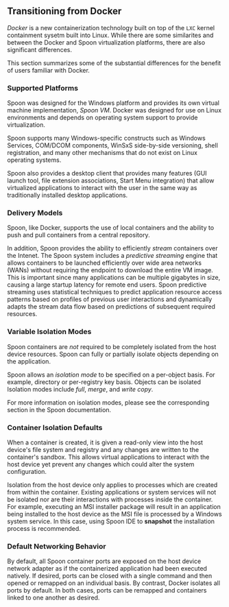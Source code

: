 ## Transitioning from Docker

*Docker* is a new containerization technology built on top of the `LXC` kernel containment sysetm built into Linux. While there are some similarites
and between the Docker and Spoon virtualization platforms, there are also significant differences.

This section summarizes some of the substantial differences for the benefit of users familiar with Docker.

### Supported Platforms

Spoon was designed for the Windows platform and provides its own virtual machine implementation, *Spoon VM*. Docker was designed for use on
Linux environments and depends on operating system support to provide virtualization.

Spoon supports many Windows-specific constructs such as Windows Services, COM/DCOM components, WinSxS side-by-side versioning, shell
registration, and many other mechanisms that do not exist on Linux operating systems.

Spoon also provides a desktop client that provides many features (GUI launch tool, file extension associations, Start Menu integration)
that allow virtualized applications to interact with the user in the same way as traditionally installed desktop applications.

### Delivery Models

Spoon, like Docker, supports the use of local containers and the ability to push and pull containers from a central
repository.

In addition, Spoon provides the ability to efficiently *stream* containers over the Intenet. The Spoon system includes
a *predictive streaming* engine that allows containers to be launched efficiently over wide area networks (WANs) without
requiring the endpoint to download the entire VM image. This is important since many applications can be multiple gigabytes
in size, causing a large startup latency for remote end users. Spoon predictive streaming uses statistical techniques to predict
application resource access patterns based on profiles of previous user interactions and dynamically adapts the stream
data flow based on predictions of subsequent required resources.

### Variable Isolation Modes

Spoon containers are *not* required to be completely isolated from the host device resources. Spoon can fully or partially isolate objects
depending on the application.

Spoon allows an *isolation mode* to be specified on a per-object basis. For example, directory or per-registry key basis. Objects
can be isolated Isolation modes include *full*, *merge*, and *write copy*.

For more information on isolation modes, please see the corresponding section in the Spoon documentation.

### Container Isolation Defaults

When a container is created, it is given a read-only view into the host device's file system and registry and any changes are written to the container's sandbox. This allows virtual applications to interact with the host device yet prevent any changes which could alter the system configuration. 

Isolation from the host device only applies to processes which are created from within the container. Existing applications or system services will not be isolated nor are their interactions with processes inside the container. For example, executing an MSI installer package will result in an application being installed to the host device as the MSI file is processed by a Windows system service. In this case, using Spoon IDE to **snapshot** the installation process is recommended.

### Default Networking Behavior

By default, all Spoon container ports are exposed on the host device network adapter as if the containerized application had
been executed natively. If desired, ports can be closed with a single command and then opened
or remapped on an individual basis. By contrast, Docker isolates all ports by default. In both cases, ports can be remapped
and containers linked to one another as desired.  
